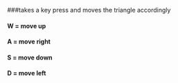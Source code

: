###takes a key press and moves the triangle accordingly

#### W = move up
#### A = move right
#### S = move down
#### D = move left


